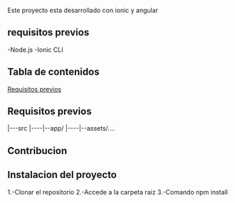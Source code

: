 Este proyecto esta desarrollado con ionic y angular

## requisitos previos
-Node.js
-Ionic CLI

## Tabla de contenidos
[Requisitos previos](#requisitos-previos)



## Requisitos previos
|---src
|----|--app/
|----|--assets/....

## Contribucion


## Instalacion del proyecto
1.-Clonar el repositorio
2.-Accede a la carpeta raiz
3.-Comando npm install